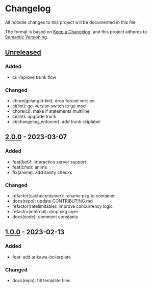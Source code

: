 # Changelog

All notable changes to this project will be documented in this file.

The format is based on [Keep a Changelog](https://keepachangelog.com/en/1.0.0/), and this project adheres
to [Semantic Versioning](https://semver.org/spec/v2.0.0.html).

## [Unreleased]

<!-- markdownlint-disable-next-line -->

### Added

- ci: improve trunk flow

<!-- markdownlint-disable-next-line -->

### Changed

- chore(golangci-lint): drop forced version
- ci(lint): go-version switch to go.mod
- chore(ci): make if statements multiline
- ci(lint): upgrade trunk
- ci(changelog_enforcer): add trunk skiplabel

<!-- ### Deprecated -->

<!-- ### Removed -->

<!-- ### Fixed -->

<!-- ### Security -->

## [2.0.0] - 2023-03-07

<!-- markdownlint-disable-next-line -->

### Added

- feat(bot)!: interaction server support
- feat(cmd): anime
- fix(anime): add sanity checks

<!-- markdownlint-disable-next-line -->

### Changed

- refactor(cachecontainer): rename pkg to container
- docs(repo): update CONTRIBUTING.md
- refactor(ratelimitable): improve concurrency logic
- refactor(internal): drop pkg layer
- docs(code): comment constants

## [1.0.0] - 2023-02-13

<!-- markdownlint-disable-next-line -->

### Added

- feat: add arikawa-boilerplate

<!-- markdownlint-disable-next-line -->

### Changed

- docs(repo): fill template files

[Unreleased]: https://github.com/Serpentiel/arikawa-boilerplate/compare/v2.0.0...main
[2.0.0]: https://github.com/Serpentiel/arikawa-boilerplate/compare/v1.0.0...v2.0.0
[1.0.0]: https://github.com/Serpentiel/arikawa-boilerplate/compare/bd285fa...v1.0.0
